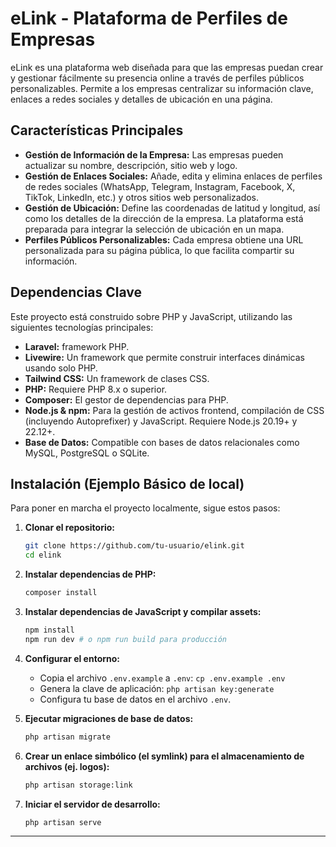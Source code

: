 # eLink - Plataforma de Perfiles de Empresas

eLink es una plataforma web diseñada para que las empresas puedan crear y gestionar fácilmente su presencia online a través de perfiles públicos personalizables. Permite a los empresas centralizar su información clave, enlaces a redes sociales y detalles de ubicación en una página.

## Características Principales

-   **Gestión de Información de la Empresa:** Las empresas pueden actualizar su nombre, descripción, sitio web y logo.
-   **Gestión de Enlaces Sociales:** Añade, edita y elimina enlaces de perfiles de redes sociales (WhatsApp, Telegram, Instagram, Facebook, X, TikTok, LinkedIn, etc.) y otros sitios web personalizados.
-   **Gestión de Ubicación:** Define las coordenadas de latitud y longitud, así como los detalles de la dirección de la empresa. La plataforma está preparada para integrar la selección de ubicación en un mapa.
-   **Perfiles Públicos Personalizables:** Cada empresa obtiene una URL personalizada para su página pública, lo que facilita compartir su información.

## Dependencias Clave

Este proyecto está construido sobre PHP y JavaScript, utilizando las siguientes tecnologías principales:

-   **Laravel:** framework PHP.
-   **Livewire:** Un framework que permite construir interfaces dinámicas usando solo PHP.
-   **Tailwind CSS:** Un framework de clases CSS.
-   **PHP:** Requiere PHP 8.x o superior.
-   **Composer:** El gestor de dependencias para PHP.
-   **Node.js & npm:** Para la gestión de activos frontend, compilación de CSS (incluyendo Autoprefixer) y JavaScript. Requiere Node.js 20.19+ y 22.12+.
-   **Base de Datos:** Compatible con bases de datos relacionales como MySQL, PostgreSQL o SQLite.

## Instalación (Ejemplo Básico de local)

Para poner en marcha el proyecto localmente, sigue estos pasos:

1.  **Clonar el repositorio:**
    ```bash
    git clone https://github.com/tu-usuario/elink.git
    cd elink
    ```

2.  **Instalar dependencias de PHP:**
    ```bash
    composer install
    ```

3.  **Instalar dependencias de JavaScript y compilar assets:**
    ```bash
    npm install
    npm run dev # o npm run build para producción
    ```

4.  **Configurar el entorno:**
    -   Copia el archivo `.env.example` a `.env`: `cp .env.example .env`
    -   Genera la clave de aplicación: `php artisan key:generate`
    -   Configura tu base de datos en el archivo `.env`.

5.  **Ejecutar migraciones de base de datos:**
    ```bash
    php artisan migrate
    ```

6.  **Crear un enlace simbólico (el symlink) para el almacenamiento de archivos (ej. logos):**
    ```bash
    php artisan storage:link
    ```

7.  **Iniciar el servidor de desarrollo:**
    ```bash
    php artisan serve
    ```



---